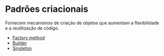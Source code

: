 # Padrões criacionais

Fornecem mecanismos de criação de objetos que aumentam a flexibilidade e a reutilização de código.

- [Factory method](./factory-method/README.md)
- [Builder](./builder/README.md)
- [Singleton](./singleton//README.md)
